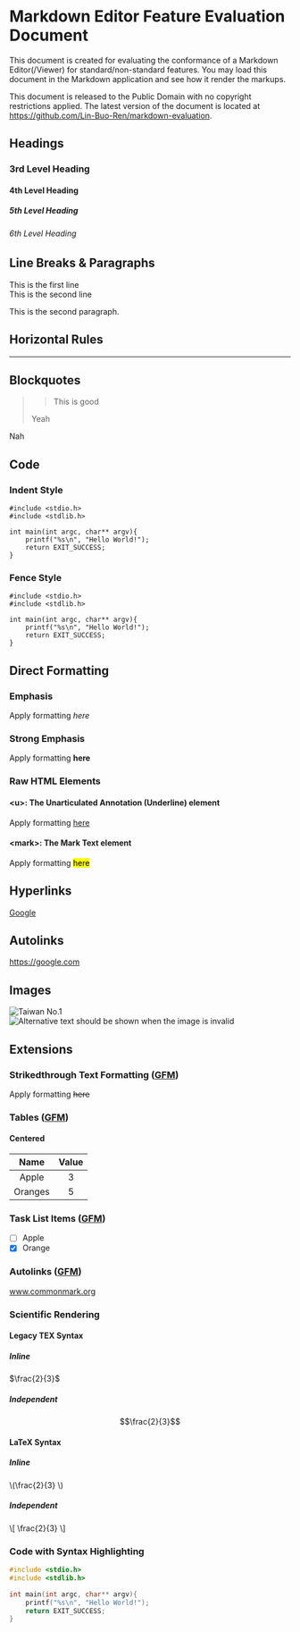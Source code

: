# Markdown Editor Feature Evaluation Document
This document is created for evaluating the conformance of a Markdown Editor(/Viewer) for standard/non-standard features.  You may load this document in the Markdown application and see how it render the markups.

This document is released to the Public Domain with no copyright restrictions applied.  The latest version of the document is located at <https://github.com/Lin-Buo-Ren/markdown-evaluation>.

## Headings
### 3rd Level Heading
#### 4th Level Heading
##### 5th Level Heading
###### 6th Level Heading

## Line Breaks & Paragraphs
This is the first line  
This is the second line

This is the second paragraph.

## Horizontal Rules
---

## Blockquotes
> > This is good
> 
> Yeah

Nah

## Code
### Indent Style
    #include <stdio.h>
    #include <stdlib.h>
    
    int main(int argc, char** argv){
        printf("%s\n", "Hello World!");
        return EXIT_SUCCESS;
    }

### Fence Style
```
#include <stdio.h>
#include <stdlib.h>

int main(int argc, char** argv){
    printf("%s\n", "Hello World!");
    return EXIT_SUCCESS;
}
```

## Direct Formatting
### Emphasis
Apply formatting *here*

### Strong Emphasis
Apply formatting **here**

### Raw HTML Elements
#### &lt;u&gt;: The Unarticulated Annotation (Underline) element
Apply formatting <u>here</u>

#### &lt;mark&gt;: The Mark Text element
Apply formatting <mark>here</mark>

## Hyperlinks
[Google](https://google.com)

## Autolinks
<https://google.com>

## Images
![Taiwan No.1](https://i.imgur.com/fefdJO5.png)  
![Alternative text should be shown when the image is invalid](https://i.imgur.com:65536/fefdJO5.png)

## Extensions
### Strikedthrough Text Formatting ([GFM](https://github.github.com/gfm/#strikethrough-extension-))
Apply formatting ~~here~~

### Tables ([GFM](https://github.github.com/gfm/#tables-extension-))
#### Centered
| Name | Value |
| :-: | :-: |
| Apple | 3 |
| Oranges | 5 |

### Task List Items ([GFM](https://github.github.com/gfm/#task-list-items-extension-))
* [ ] Apple
* [x] Orange

### Autolinks ([GFM](https://github.github.com/gfm/#autolinks-extension-))
www.commonmark.org

### Scientific Rendering
#### Legacy TEX Syntax
##### Inline
$\frac{2}{3}$

##### Independent
$$\frac{2}{3}$$

#### LaTeX Syntax
##### Inline
\\(\frac{2}{3} \\)

##### Independent
\\[ \frac{2}{3} \\]

### Code with Syntax Highlighting
```c
#include <stdio.h>
#include <stdlib.h>

int main(int argc, char** argv){
    printf("%s\n", "Hello World!");
    return EXIT_SUCCESS;
}
```
